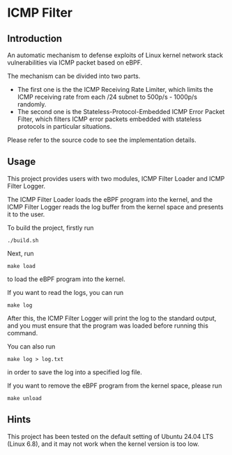 # ICMP Filter

## Introduction

An automatic mechanism to defense exploits of Linux kernel network stack vulnerabilities via ICMP packet based on eBPF.

The mechanism can be divided into two parts.

- The first one is the the ICMP Receiving Rate Limiter, which limits the ICMP receiving rate from each /24 subnet to 500p/s - 1000p/s randomly.
- The second one is the Stateless-Protocol-Embedded ICMP Error Packet Filter, which filters ICMP error packets embedded with stateless protocols in particular situations.

Please refer to the source code to see the implementation details.

## Usage

This project provides users with two modules, ICMP Filter Loader and ICMP Filter Logger.

The ICMP Filter Loader loads the eBPF program into the kernel, and the ICMP Filter Logger reads the log buffer from the kernel space and presents it to the user.

To build the project, firstly run

```
./build.sh
```

Next, run

```
make load
```

to load the eBPF program into the kernel.

If you want to read the logs, you can run

```
make log
```

After this, the ICMP Filter Logger will print the log to the standard output, and you must ensure that the program was loaded before running this command.

You can also run

```
make log > log.txt
```

in order to save the log into a specified log file.

If you want to remove the eBPF program from the kernel space, please run

```
make unload
```
## Hints

This project has been tested on the default setting of Ubuntu 24.04 LTS (Linux 6.8), and it may not work when the kernel version is too low.